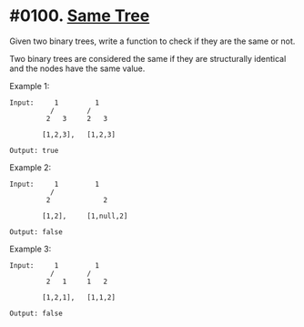 # #0100. [Same Tree](https://leetcode.com/problems/same-tree/description/) 

Given two binary trees, write a function to check if they are the same or not.

Two binary trees are considered the same if they are structurally identical and the nodes have the same value.

Example 1:
    
    
    
    Input:     1         1
              /        / 
             2   3     2   3
    
            [1,2,3],   [1,2,3]
    
    Output: true
    

Example 2:
    
    
    
    Input:     1         1
              /           
             2             2
    
            [1,2],     [1,null,2]
    
    Output: false
    

Example 3:
    
    
    
    Input:     1         1
              /        / 
             2   1     1   2
    
            [1,2,1],   [1,1,2]
    
    Output: false